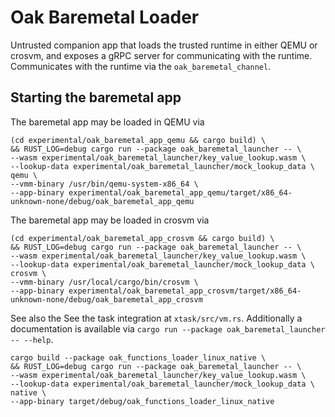 # Oak Baremetal Loader

Untrusted companion app that loads the trusted runtime in either QEMU or crosvm,
and exposes a gRPC server for communicating with the runtime. Communicates with
the runtime via the `oak_baremetal_channel`.

## Starting the baremetal app

The baremetal app may be loaded in QEMU via

```shell
(cd experimental/oak_baremetal_app_qemu && cargo build) \
&& RUST_LOG=debug cargo run --package oak_baremetal_launcher -- \
--wasm experimental/oak_baremetal_launcher/key_value_lookup.wasm \
--lookup-data experimental/oak_baremetal_launcher/mock_lookup_data \
qemu \
--vmm-binary /usr/bin/qemu-system-x86_64 \
--app-binary experimental/oak_baremetal_app_qemu/target/x86_64-unknown-none/debug/oak_baremetal_app_qemu
```

The baremetal app may be loaded in crosvm via

```shell
(cd experimental/oak_baremetal_app_crosvm && cargo build) \
&& RUST_LOG=debug cargo run --package oak_baremetal_launcher -- \
--wasm experimental/oak_baremetal_launcher/key_value_lookup.wasm \
--lookup-data experimental/oak_baremetal_launcher/mock_lookup_data \
crosvm \
--vmm-binary /usr/local/cargo/bin/crosvm \
--app-binary experimental/oak_baremetal_app_crosvm/target/x86_64-unknown-none/debug/oak_baremetal_app_crosvm
```

See also the See the task integration at `xtask/src/vm.rs`. Additionally a
documentation is available via
`cargo run --package oak_baremetal_launcher -- --help`.

```shell
cargo build --package oak_functions_loader_linux_native \
&& RUST_LOG=debug cargo run --package oak_baremetal_launcher -- \
--wasm experimental/oak_baremetal_launcher/key_value_lookup.wasm \
--lookup-data experimental/oak_baremetal_launcher/mock_lookup_data \
native \
--app-binary target/debug/oak_functions_loader_linux_native
```
